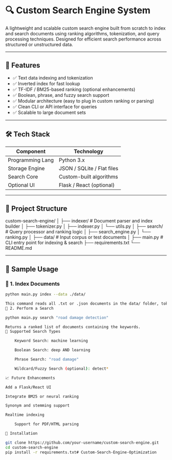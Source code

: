# 🔍 Custom Search Engine System

A lightweight and scalable custom search engine built from scratch to index and search documents using ranking algorithms, tokenization, and query processing techniques. Designed for efficient search performance across structured or unstructured data.

---

## 🚀 Features

- ✅ Text data indexing and tokenization
- ✅ Inverted index for fast lookup
- ✅ TF-IDF / BM25-based ranking (optional enhancements)
- ✅ Boolean, phrase, and fuzzy search support
- ✅ Modular architecture (easy to plug in custom ranking or parsing)
- ✅ Clean CLI or API interface for queries
- ✅ Scalable to large document sets

---

## 🛠 Tech Stack

| Component        | Technology                 |
|------------------|----------------------------|
| Programming Lang | Python 3.x                 |
| Storage Engine   | JSON / SQLite / Flat files |
| Search Core      | Custom-built algorithms    |
| Optional UI      | Flask / React (optional)   |

---

## 📂 Project Structure

custom-search-engine/
│
├── indexer/ # Document parser and index builder
│ ├── tokenizer.py
│ ├── indexer.py
│ └── utils.py
│
├── search/ # Query processor and ranking logic
│ ├── search_engine.py
│ └── ranking.py
│
├── data/ # Input corpus or test documents
│
├── main.py # CLI entry point for indexing & search
├── requirements.txt
└── README.md


---

## 🧪 Sample Usage

### 🔹 1. Index Documents

```bash
python main.py index --data ./data/

This command reads all .txt or .json documents in the data/ folder, tokenizes them, and builds an inverted index stored in index.json.
🔹 2. Perform a Search

python main.py search "road damage detection"

Returns a ranked list of documents containing the keywords.
🧠 Supported Search Types

    Keyword Search: machine learning

    Boolean Search: deep AND learning

    Phrase Search: "road damage"

    Wildcard/Fuzzy Search (optional): detect*

📈 Future Enhancements

Add a Flask/React UI

Integrate BM25 or neural ranking

Synonym and stemming support

Realtime indexing

    Support for PDF/HTML parsing

💾 Installation

git clone https://github.com/your-username/custom-search-engine.git
cd custom-search-engine
pip install -r requirements.txt# Custom-Search-Engine-Optimization
